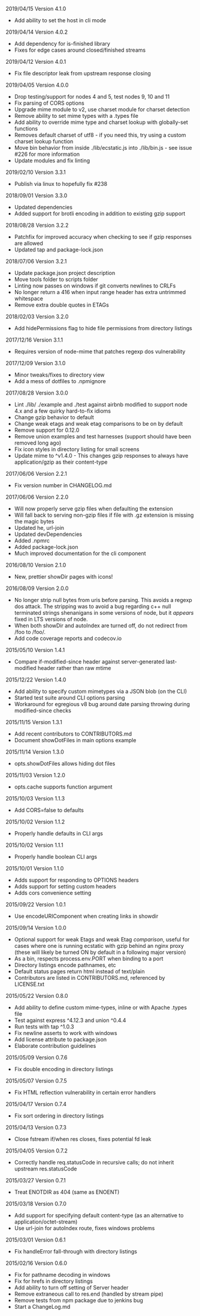 2019/04/15 Version 4.1.0
- Add ability to set the host in cli mode

2019/04/14 Version 4.0.2
- Add dependency for is-finished library
- Fixes for edge cases around closed/finished streams

2019/04/12 Version 4.0.1
- Fix file descriptor leak from upstream response closing

2019/04/05 Version 4.0.0
- Drop testing/support for nodes 4 and 5, test nodes 9, 10 and 11
- Fix parsing of CORS options
- Upgrade mime module to v2, use charset module for charset detection
- Remove ability to set mime types with a .types file
- Add ability to override mime type and charset lookup with globally-set
  functions
- Removes default charset of utf8 - if you need this, try using a custom
  charset lookup function
- Move bin behavior from inside ./lib/ecstatic.js into ./lib/bin.js - see issue
  #226 for more information
- Update modules and fix linting

2019/02/10 Version 3.3.1
- Publish via linux to hopefully fix #238

2018/09/01 Version 3.3.0
- Updated dependencies
- Added support for brotli encoding in addition to existing gzip support

2018/08/28 Version 3.2.2
- Patchfix for improved accuracy when checking to see if gzip responses are allowed
- Updated tap and package-lock.json

2018/07/06 Version 3.2.1
- Update package.json project description
- Move tools folder to scripts folder
- Linting now passes on windows if git converts newlines to CRLFs
- No longer return a 416 when input range header has extra untrimmed whitespace
- Remove extra double quotes in ETAGs

2018/02/03 Version 3.2.0
- Add hidePermissions flag to hide file permissions from directory listings

2017/12/16 Version 3.1.1
- Requires version of node-mime that patches regexp dos vulnerability

2017/12/09 Version 3.1.0
- Minor tweaks/fixes to directory view
- Add a mess of dotfiles to .npmignore

2017/08/28 Version 3.0.0
- Lint ./lib/ ./example and ./test  against airbnb modified to support node 4.x
  and a few quirky hard-to-fix idioms
- Change gzip behavior to default
- Change weak etags and weak etag comparisons to be on by default
- Remove support for 0.12.0
- Remove union examples and test harnesses (support should have been removed
  long ago)
- Fix icon styles in directory listing for small screens
- Update mime to ^v1.4.0 - This changes gzip responses to always have application/gzip as their content-type

2017/06/06 Version 2.2.1
- Fix version number in CHANGELOG.md

2017/06/06 Version 2.2.0
- Will now properly serve gzip files when defaulting the extension
- Will fall back to serving non-gzip files if file with .gz extension is
  missing the magic bytes
- Updated he, url-join
- Updated devDependencies
- Added .npmrc
- Added package-lock.json
- Much improved documentation for the cli component

2016/08/10 Version 2.1.0
- New, prettier showDir pages with icons!

2016/08/09 Version 2.0.0
- No longer strip null bytes from uris before parsing. This avoids a regexp dos
  attack. The stripping was to avoid a bug regarding c++ null terminated
  strings shenanigans in some versions of node, but it *appears* fixed in LTS
  versions of node.
- When both showDir and autoIndex are turned off, do not redirect from /foo to
  /foo/.
- Add code coverage reports and codecov.io

2015/05/10 Version 1.4.1
- Compare if-modified-since header against server-generated last-modified
  header rather than raw mtime

2015/12/22 Version 1.4.0
- Add ability to specify custom mimetypes via a JSON blob (on the CLI)
- Started test suite around CLI options parsing
- Workaround for egregious v8 bug around date parsing throwing during
  modified-since checks

2015/11/15 Version 1.3.1
- Add recent contributors to CONTRIBUTORS.md
- Document showDotFiles in main options example

2015/11/14 Version 1.3.0
- opts.showDotFiles allows hiding dot files

2015/11/03 Version 1.2.0
- opts.cache supports function argument

2015/10/03 Version 1.1.3
- Add CORS=false to defaults

2015/10/02 Version 1.1.2
- Properly handle defaults in CLI args

2015/10/02 Version 1.1.1
- Properly handle boolean CLI args

2015/10/01 Version 1.1.0
- Adds support for responding to OPTIONS headers
- Adds support for setting custom headers
- Adds cors convenience setting

2015/09/22 Version 1.0.1
- Use encodeURIComponent when creating links in showdir

2015/09/14 Version 1.0.0
- Optional support for weak Etags and weak Etag *comparison*, useful for cases
  where one is running ecstatic with gzip behind an nginx proxy (these will
  likely be turned ON by default in a following major version)
- As a bin, respects process.env.PORT when binding to a port
- Directory listings encode pathnames, etc
- Default status pages return html instead of text/plain
- Contributors are listed in CONTRIBUTORS.md, referenced by LICENSE.txt

2015/05/22 Version 0.8.0
- Add ability to define custom mime-types, inline or with Apache .types file
- Test against express ^4.12.3 and union ^0.4.4
- Run tests with tap ^1.0.3
- Fix newline asserts to work with windows
- Add license attribute to package.json
- Elaborate contribution guidelines

2015/05/09 Version 0.7.6
- Fix double encoding in directory listings

2015/05/07 Version 0.7.5
- Fix HTML reflection vulnerability in certain error handlers

2015/04/17 Version 0.7.4
- Fix sort ordering in directory listings

2015/04/13 Version 0.7.3
- Close fstream if/when res closes, fixes potential fd leak

2015/04/05 Version 0.7.2
- Correctly handle req.statusCode in recursive calls; do not inherit upstream res.statusCode

2015/03/27 Version 0.7.1
- Treat ENOTDIR as 404 (same as ENOENT)

2015/03/18 Version 0.7.0
- Add support for specifying default content-type (as an alternative to application/octet-stream)
- Use url-join for autoIndex route, fixes windows problems

2015/03/01 Version 0.6.1
- Fix handleError fall-through with directory listings

2015/02/16 Version 0.6.0
- Fix for pathname decoding in windows
- Fix for hrefs in directory listings
- Add ability to turn off setting of Server header
- Remove extraneous call to res.end (handled by stream pipe)
- Remove tests from npm package due to jenkins bug
- Start a ChangeLog.md
